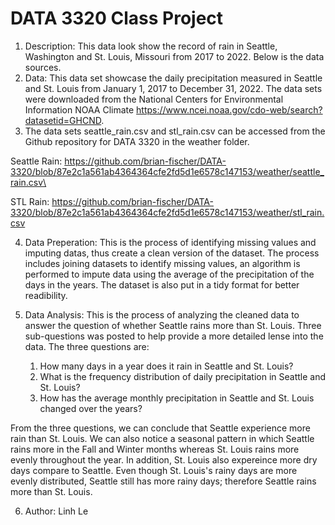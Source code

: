 # DATA 3320 Class Project
1. Description: This data look show the record of rain in Seattle, Washington and St. Louis, Missouri from 2017 to 2022. Below is the data sources.
2. Data: This data set showcase the daily precipitation measured in Seattle and St. Louis from January 1, 2017 to December 31, 2022. The data sets were downloaded from the National Centers for Environmental Information NOAA Climate https://www.ncei.noaa.gov/cdo-web/search?datasetid=GHCND.
3. The data sets seattle_rain.csv and stl_rain.csv can be accessed from the Github repository for DATA 3320 in the weather folder.

  Seattle Rain: https://github.com/brian-fischer/DATA-3320/blob/87e2c1a561ab4364364cfe2fd5d1e6578c147153/weather/seattle_rain.csv\
  
  STL Rain: https://github.com/brian-fischer/DATA-3320/blob/87e2c1a561ab4364364cfe2fd5d1e6578c147153/weather/stl_rain.csv

4. Data Preperation: This is the process of identifying missing values and imputing datas, thus create a clean version of the dataset. The process includes joining datasets to identify missing values, an algorithm is performed to impute data using the average of the precipitation of the days in the years. The dataset is also put in a tidy format for better readibility.

5. Data Analysis: This is the process of analyzing the cleaned data to answer the question of whether Seattle rains more than St. Louis. Three sub-questions was posted to help provide a more detailed lense into the data. The three questions are:

     1. How many days in a year does it rain in Seattle and St. Louis?
     2. What is the frequency distribution of daily precipitation in Seattle and St. Louis?
     3. How has the average monthly precipitation in Seattle and St. Louis changed over the years?

From the three questions, we can conclude that Seattle experience more rain than St. Louis. We can also notice a seasonal pattern in which Seattle rains more in the Fall and Winter months whereas St. Louis rains more evenly throughout the year. In addition, St. Louis also expereince more dry days compare to Seattle. Even though St. Louis's rainy days are more evenly distributed, Seattle still has more rainy days; therefore Seattle rains more than St. Louis. 

6. Author: Linh Le
